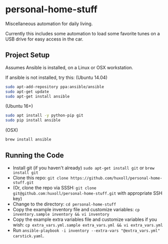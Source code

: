 # personal-home-stuff

Miscellaneous automation for daily living.

Currently this includes some automation to load some favorite tunes on a USB drive for easy access in the car.

## Project Setup

Assumes Ansible is installed, on a Linux or OSX workstation.

If ansible is not installed, try this:
(Ubuntu 14.04)

``` bash
sudo apt-add-repository ppa:ansible/ansible
sudo apt-get update
sudo apt-get install ansible
```

(Ubuntu 16+)

``` bash
sudo apt install -y python-pip git
sudo pip install ansible
```

(OSX)

``` bash
brew install ansible
```

## Running the Code

* Install git (if you haven't already) `sudo apt-get install git` or `brew install git`
* Clone this repo: `git clone https://github.com/huxoll/personal-home-stuff.git`
* (Or, clone the repo via SSSH: `git clone git@github.com:huxoll/personal-home-stuff.git` with appropriate SSH key)
* Change to the directory: `cd personal-home-stuff`
* Copy the example inventory file and customize variables: `cp inventory.sample inventory && vi inventory`
* Copy the example extra variables file and customize variables if you wish: `cp extra_vars.yml.sample extra_vars.yml &&
 vi extra_vars.yml`
* Run `ansible-playbook -i inventory --extra-vars "@extra_vars.yml" carstick.yaml`.
